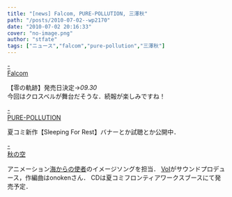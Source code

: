 ```yaml
---
title: "[news] Falcom, PURE-POLLUTION, 三澤秋"
path: "/posts/2010-07-02--wp2170"
date: "2010-07-02 20:16:33"
cover: "no-image.png"
author: "stfate"
tags: ["ニュース","falcom","pure-pollution","三澤秋"]
---
```


<style type="text/css">
<!--
p {white-space: pre-wrap};
-->
</style>

<a class="topics" href="http://www.falcom.com/" target="_blank">- Falcom</a>
<div class="news">【零の軌跡】発売日決定-><em>09.30</em>
<div id="talk">今回はクロスベルが舞台だそうな．続報が楽しみですね！</div></div>

<a class="topics" href="http://www.snv.jp/" target="_blank">- PURE-POLLUTION</a>
<div class="news">夏コミ新作【Sleeping For Rest】バナーとか試聴とか公開中．
<a href="http://www.snv.jp/"><img src="http://www.snv.jp/img/material/sfr_bunner_l.jpg" alt="" /></a></div>

<a class="topics" href="http://anraku.nothing.sh/akisora/" target="_blank">- 秋の空</a>
<div class="news">アニメーション<a href="http://umikara.jp/">海からの使者</a>のイメージソングを担当．
<a href="http://www.voltagenation.com/">VoI</a>がサウンドプロデュース，作編曲はonokenさん．
CDは夏コミフロンティアワークスブースにて発売予定．</div>